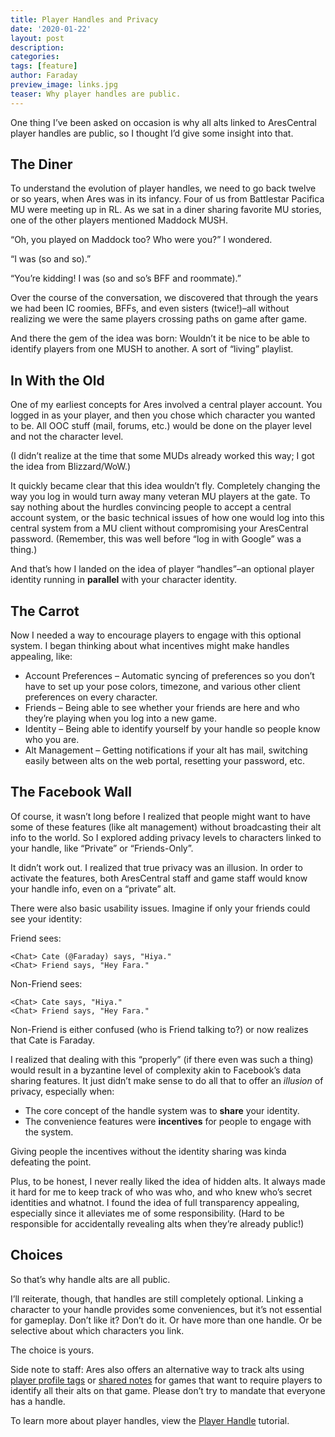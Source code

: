 ```yaml
---
title: Player Handles and Privacy
date: '2020-01-22'
layout: post
description:
categories:
tags: [feature]
author: Faraday
preview_image: links.jpg
teaser: Why player handles are public.
---
```


One thing I’ve been asked on occasion is why all alts linked to AresCentral player handles are public, so I thought I’d give some insight into that.

## The Diner

To understand the evolution of player handles, we need to go back twelve or so years, when Ares was in its infancy. Four of us from Battlestar Pacifica MU were meeting up in RL.  As we sat in a diner sharing favorite MU stories, one of the other players mentioned Maddock MUSH.

“Oh, you played on Maddock too?  Who were you?” I wondered.

“I was (so and so).”

“You’re kidding!  I was (so and so’s BFF and roommate).”

Over the course of the conversation, we discovered that through the years we had been IC roomies, BFFs, and even sisters (twice!)–all without realizing we were the same players crossing paths on game after game.

And there the gem of the idea was born: Wouldn’t it be nice to be able to identify players from one MUSH to another. A sort of “living” playlist.

## In With the Old

One of my earliest concepts for Ares involved a central player account.  You logged in as your player, and then you chose which character you wanted to be.  All OOC stuff (mail, forums, etc.) would be done on the player level and not the character level.

(I didn’t realize at the time that some MUDs already worked this way; I got the idea from Blizzard/WoW.)

It quickly became clear that this idea wouldn’t fly.  Completely changing the way you log in would turn away many veteran MU players at the gate.  To say nothing about the hurdles convincing people to accept a central account system, or the basic technical issues of how one would log into this central system from a MU client without compromising your AresCentral password. (Remember, this was well before “log in with Google” was a thing.)

And that’s how I landed on the idea of player “handles”–an optional player identity running in **parallel** with your character identity.

## The Carrot

Now I needed a way to encourage players to engage with this optional system.  I began thinking about what incentives might make handles appealing, like:

* Account Preferences – Automatic syncing of preferences so you don’t have to set up your pose colors, timezone, and various other client preferences on every character.
* Friends – Being able to see whether your friends are here and who they’re playing when you log into a new game.
* Identity – Being able to identify yourself by your handle so people know who you are.
* Alt Management – Getting notifications if your alt has mail, switching easily between alts on the web portal, resetting your password, etc.

## The Facebook Wall

Of course, it wasn’t long before I realized that people might want to have some of these features (like alt management) without broadcasting their alt info to the world.  So  I explored adding privacy levels to characters linked to your handle, like “Private” or “Friends-Only”.

It didn’t work out.  I realized that true privacy was an illusion.  In order to activate the features, both AresCentral staff and game staff would know your handle info, even on a “private” alt.

There were also basic usability issues.  Imagine if only your friends could see your identity:

Friend sees:

    <Chat> Cate (@Faraday) says, "Hiya."
    <Chat> Friend says, "Hey Fara."

Non-Friend sees:

    <Chat> Cate says, "Hiya."
    <Chat> Friend says, "Hey Fara."

Non-Friend is either confused (who is Friend talking to?) or now realizes that Cate is Faraday.

I realized that dealing with this “properly” (if there even was such a thing) would result in a byzantine level of complexity akin to Facebook’s data sharing features.  It just didn’t make sense to do all that to offer an *illusion* of privacy, especially when:

* The core concept of the handle system was to **share** your identity.
* The convenience features were **incentives** for people to engage with the system.

Giving people the incentives without the identity sharing was kinda defeating the point.

Plus, to be honest, I never really liked the idea of hidden alts.  It always made it hard for me to keep track of who was who, and who knew who’s secret identities and whatnot.  I found the idea of full transparency appealing, especially since it alleviates me of some responsibility.  (Hard to be responsible for accidentally revealing alts when they’re already public!)

## Choices

So that’s why handle alts are all public.

I’ll reiterate, though, that handles are still completely optional.  Linking a character to your handle provides some conveniences, but it’s not essential for gameplay.  Don’t like it?  Don’t do it.  Or have more than one handle.  Or be selective about which characters you link.

The choice is yours.

Side note to staff: Ares also offers an alternative way to track alts using [player profile tags](https://mush.aresmush.com/help/alts) or [shared notes](https://mush.aresmush.com/help/notes) for games that want to require players to identify all their alts on that game.  Please don’t try to mandate that everyone has a handle.

To learn more about player handles, view the [Player Handle](https://aresmush.com/handles) tutorial.
